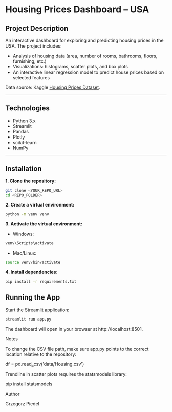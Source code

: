 # Housing Prices Dashboard – USA

## Project Description
An interactive dashboard for exploring and predicting housing prices in the USA. The project includes:

- Analysis of housing data (area, number of rooms, bathrooms, floors, furnishing, etc.)
- Visualizations: histograms, scatter plots, and box plots
- An interactive linear regression model to predict house prices based on selected features

Data source: Kaggle [Housing Prices Dataset](https://www.kaggle.com/datasets/yasserh/housing-prices-dataset/code).

---

## Technologies
- Python 3.x  
- Streamlit  
- Pandas  
- Plotly  
- scikit-learn  
- NumPy  

---

## Installation

**1. Clone the repository:**
```bash
git clone <YOUR_REPO_URL>
cd <REPO_FOLDER>
```

**2. Create a virtual environment:**
```bash
python -m venv venv
```

**3. Activate the virtual environment:**
- Windows:
```bash
venv\Scripts\activate
```

- Mac/Linux:
```bash
source venv/bin/activate
```

**4. Install dependencies:**
```bash
pip install -r requirements.txt
```

## Running the App
Start the Streamlit application:
```bash
streamlit run app.py
```

The dashboard will open in your browser at http://localhost:8501.

Notes

To change the CSV file path, make sure app.py points to the correct location relative to the repository:

df = pd.read_csv('data/Housing.csv')


Trendline in scatter plots requires the statsmodels library:

pip install statsmodels

Author

Grzegorz Piedel
